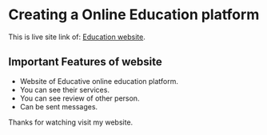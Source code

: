 # Creating a Online Education platform

This is live site link of:  [Education website](https://educative.netlify.app/).

## Important Features of website
<ul>
    <li>Website of Educative online education platform.</li>
    <li>You can see their services.</li>
    <li>You can see review of other person.</li>
    <li>Can be sent messages.</li>
</ul>

Thanks for watching visit my website.